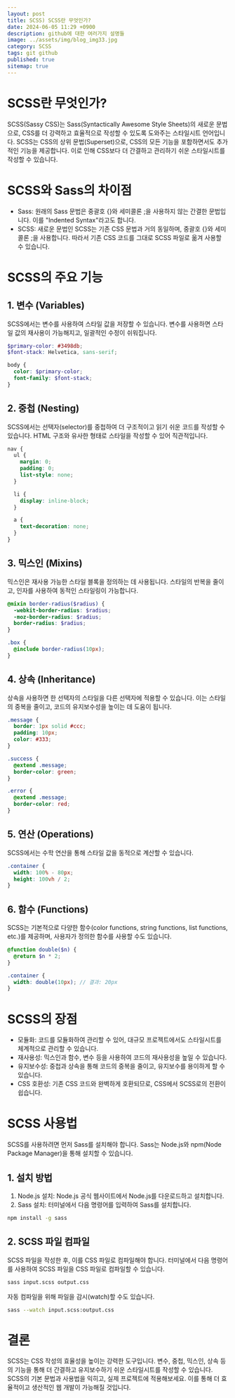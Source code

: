 ```yaml
---
layout: post
title: SCSS) SCSS란 무엇인가?
date: 2024-06-05 11:29 +0900
description: github에 대한 여러가지 설명들
image: ../assets/img/blog_img33.jpg
category: SCSS
tags: git github
published: true
sitemap: true
---
```


# SCSS란 무엇인가?
SCSS(Sassy CSS)는 Sass(Syntactically Awesome Style Sheets)의 새로운 문법으로, CSS를 더 강력하고 효율적으로 작성할 수 있도록 도와주는 스타일시트 언어입니다. SCSS는 CSS의 상위 문법(Superset)으로, CSS의 모든 기능을 포함하면서도 추가적인 기능을 제공합니다. 이로 인해 CSS보다 더 간결하고 관리하기 쉬운 스타일시트를 작성할 수 있습니다.

# SCSS와 Sass의 차이점
- Sass: 원래의 Sass 문법은 중괄호 {}와 세미콜론 ;을 사용하지 않는 간결한 문법입니다. 이를 "Indented Syntax"라고도 합니다.
- SCSS: 새로운 문법인 SCSS는 기존 CSS 문법과 거의 동일하며, 중괄호 {}와 세미콜론 ;을 사용합니다. 따라서 기존 CSS 코드를 그대로 SCSS 파일로 옮겨 사용할 수 있습니다.

# SCSS의 주요 기능

## 1. 변수 (Variables)
SCSS에서는 변수를 사용하여 스타일 값을 저장할 수 있습니다. 변수를 사용하면 스타일 값의 재사용이 가능해지고, 일괄적인 수정이 쉬워집니다.

````scss
$primary-color: #3498db;
$font-stack: Helvetica, sans-serif;

body {
  color: $primary-color;
  font-family: $font-stack;
}
````


## 2. 중첩 (Nesting)

SCSS에서는 선택자(selector)를 중첩하여 더 구조적이고 읽기 쉬운 코드를 작성할 수 있습니다. HTML 구조와 유사한 형태로 스타일을 작성할 수 있어 직관적입니다.

````scss
nav {
  ul {
    margin: 0;
    padding: 0;
    list-style: none;
  }

  li { 
    display: inline-block; 
  }

  a {
    text-decoration: none;
  }
}
````

## 3. 믹스인 (Mixins)
믹스인은 재사용 가능한 스타일 블록을 정의하는 데 사용됩니다. 스타일의 반복을 줄이고, 인자를 사용하여 동적인 스타일링이 가능합니다.

````scss
@mixin border-radius($radius) {
  -webkit-border-radius: $radius;
  -moz-border-radius: $radius;
  border-radius: $radius;
}

.box { 
  @include border-radius(10px); 
}
````

## 4. 상속 (Inheritance)
상속을 사용하면 한 선택자의 스타일을 다른 선택자에 적용할 수 있습니다. 이는 스타일의 중복을 줄이고, 코드의 유지보수성을 높이는 데 도움이 됩니다.

````scss
.message {
  border: 1px solid #ccc;
  padding: 10px;
  color: #333;
}

.success {
  @extend .message;
  border-color: green;
}

.error {
  @extend .message;
  border-color: red;
}
````

## 5. 연산 (Operations)
SCSS에서는 수학 연산을 통해 스타일 값을 동적으로 계산할 수 있습니다.

````scss
.container {
  width: 100% - 80px;
  height: 100vh / 2;
}
````

## 6. 함수 (Functions)
SCSS는 기본적으로 다양한 함수(color functions, string functions, list functions, etc.)를 제공하며, 사용자가 정의한 함수를 사용할 수도 있습니다.

````scss
@function double($n) {
  @return $n * 2;
}

.container {
  width: double(10px); // 결과: 20px
}
````

# SCSS의 장점
- 모듈화: 코드를 모듈화하여 관리할 수 있어, 대규모 프로젝트에서도 스타일시트를 체계적으로 관리할 수 있습니다.
- 재사용성: 믹스인과 함수, 변수 등을 사용하여 코드의 재사용성을 높일 수 있습니다.
- 유지보수성: 중첩과 상속을 통해 코드의 중복을 줄이고, 유지보수를 용이하게 할 수 있습니다.
- CSS 호환성: 기존 CSS 코드와 완벽하게 호환되므로, CSS에서 SCSS로의 전환이 쉽습니다.

# SCSS 사용법
SCSS를 사용하려면 먼저 Sass를 설치해야 합니다. Sass는 Node.js와 npm(Node Package Manager)을 통해 설치할 수 있습니다.

## 1. 설치 방법
1) Node.js 설치: Node.js 공식 웹사이트에서 Node.js를 다운로드하고 설치합니다.
2) Sass 설치: 터미널에서 다음 명령어를 입력하여 Sass를 설치합니다.

````bash
npm install -g sass
````

## 2. SCSS 파일 컴파일
SCSS 파일을 작성한 후, 이를 CSS 파일로 컴파일해야 합니다. 터미널에서 다음 명령어를 사용하여 SCSS 파일을 CSS 파일로 컴파일할 수 있습니다.

````bash
sass input.scss output.css
````

자동 컴파일을 위해 파일을 감시(watch)할 수도 있습니다.

````bash
sass --watch input.scss:output.css
````

# 결론
SCSS는 CSS 작성의 효율성을 높이는 강력한 도구입니다. 변수, 중첩, 믹스인, 상속 등의 기능을 통해 더 간결하고 유지보수하기 쉬운 스타일시트를 작성할 수 있습니다. SCSS의 기본 문법과 사용법을 익히고, 실제 프로젝트에 적용해보세요. 이를 통해 더 효율적이고 생산적인 웹 개발이 가능해질 것입니다.








